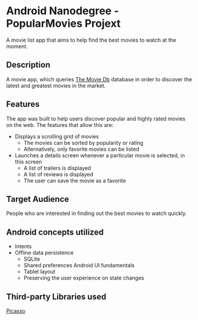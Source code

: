 # Android Nanodegree - PopularMovies Projext

A movie list app that aims to help find the best movies to watch at the moment.

## Description

A movie app, which queries [The Movie Db](https://www.themoviedb.org) database in order to discover the latest and greatest movies in the market.

## Features

The app was built to help users discover popular and highly rated movies on the web. The features that allow this are:

* Displays a scrolling grid of movies
  * The movies can be sorted by popularity or rating
  * Alternatively, only favorite movies can be listed
* Launches a details screen whenever a particular movie is selected, in this screen
  * A list of trailers is displayed
  * A list of reviews is displayed
  * The user can save the movie as a favorite

## Target Audience

People who are interested in finding out the best movies to watch quickly.

## Android concepts utilized

* Intents
* Offline data persistence
  * SQLite
  * Shared preferences
Android UI fundamentals
  * Tablet layout
  * Preserving the user experience on state changes

## Third-party Libraries used

[Picasso](http://square.github.io/picasso/) 
